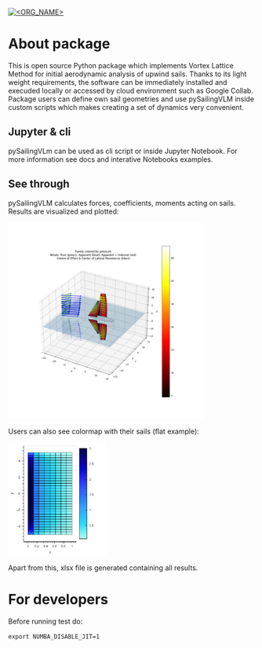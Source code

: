 [![<ORG_NAME>](https://circleci.com/gh/orgSailingVLM/pySailingVLM.svg?style=shield)](https://app.circleci.com/pipelines/github/orgSailingVLM/pySailingVLM)

# About package

This is open source Python package which implements Vortex Lattice Method for initial aerodynamic analysis of upwind sails. Thanks to its light weight requirements, the software can be immediately installed and execuded locally or accessed by cloud environment such as Google Collab. Package users can define own sail geometries and use pySailingVLM inside custom scripts which makes creating a set of dynamics very convenient.

## Jupyter & cli
pySailingVLm can be used as cli script or inside Jupyter Notebook. For more information see docs and interative Notebooks examples.
## See through
pySailingVLM calculates forces, coefficients, moments acting on sails. Results are visualized and plotted:

[<img src="https://github.com/orgSailingVLM/vlmbook/blob/main/figures/pysailingvlm_yacht.png" width="400"/>](pysailingvlm_yacht.png)

Users can also see colormap with their sails (flat example):

[<img src="https://github.com/orgSailingVLM/vlmbook/blob/main/figures/flat_cp.png" width="200"/>](flat_cp.png)

Apart from this, xlsx file is generated containing all results.
# For developers

Before running test do:
```
export NUMBA_DISABLE_JIT=1
```
